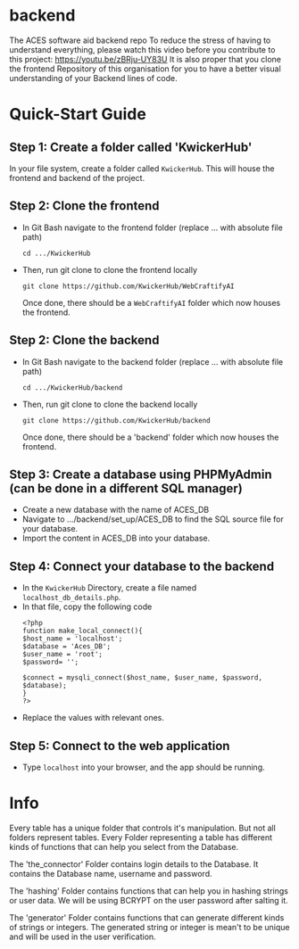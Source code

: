 # backend
The ACES software aid backend repo
To reduce the stress of having to understand everything, please watch this video before you contribute to this project: https://youtu.be/zBRju-UY83U
It is also proper that you clone the frontend Repository of this organisation for you to have a better visual understanding of your Backend lines of code.

# Quick-Start Guide
## Step 1: Create a folder called 'KwickerHub'
In your file system, create a folder called ```KwickerHub```. This will house the frontend and backend of the project.
## Step 2: Clone the frontend 
- In Git Bash navigate to the frontend folder (replace ... with absolute file path)
  ```
  cd .../KwickerHub
  ```
- Then, run git clone to clone the frontend locally
  ```
  git clone https://github.com/KwickerHub/WebCraftifyAI
  ```
  Once done, there should be a ```WebCraftifyAI``` folder which now houses the frontend.
## Step 2: Clone the backend 
- In Git Bash navigate to the backend folder (replace ... with absolute file path)
  ```
  cd .../KwickerHub/backend
  ```
- Then, run git clone to clone the backend locally
  ```
  git clone https://github.com/KwickerHub/backend
  ```
  Once done, there should be a 'backend' folder which now houses the frontend.
## Step 3: Create a database using PHPMyAdmin (can be done in a different SQL manager)
- Create a new database with the name of ACES_DB
- Navigate to .../backend/set_up/ACES_DB to find the SQL source file for your database.
- Import the content in ACES_DB into your database. 
## Step 4: Connect your database to the backend
- In the ```KwickerHub``` Directory, create a file named ```localhost_db_details.php```.
- In that file, copy the following code
  ```
  <?php
  function make_local_connect(){
  $host_name = 'localhost';
  $database = 'Aces_DB';
  $user_name = 'root';
  $password= '';

  $connect = mysqli_connect($host_name, $user_name, $password, $database);
  }
  ?>
  ```
- Replace the values with relevant ones.
## Step 5: Connect to the web application
- Type ```localhost``` into your browser, and the app should be running.
# Info
Every table has a unique folder that controls it's manipulation. But not all folders represent tables.
Every Folder representing a table has different kinds of functions that can help you select from the Database.

The 'the_connector' Folder contains login details to the Database. It contains the Database name, username and password.

The 'hashing' Folder contains functions that can help you in hashing strings or user data. We will be using BCRYPT on the user password after salting it.

The 'generator' Folder contains functions that can generate different kinds of strings or integers. The generated string or integer is mean't to be unique and will be used in the user verification.
